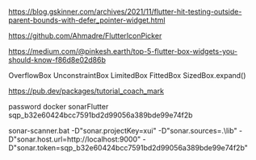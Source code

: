 https://blog.gskinner.com/archives/2021/11/flutter-hit-testing-outside-parent-bounds-with-defer_pointer-widget.html


https://github.com/Ahmadre/FlutterIconPicker

https://medium.com/@pinkesh.earth/top-5-flutter-box-widgets-you-should-know-f86d8e02d86b


OverflowBox
UnconstraintBox
LimitedBox
FittedBox
SizedBox.expand()


https://pub.dev/packages/tutorial_coach_mark

password docker sonarFlutter  sqp_b32e60424bcc7591bd2d99056a389bde99e74f2b

sonar-scanner.bat -D"sonar.projectKey=xui" -D"sonar.sources=.\lib" -D"sonar.host.url=http://localhost:9000" -D"sonar.token=sqp_b32e60424bcc7591bd2d99056a389bde99e74f2b"